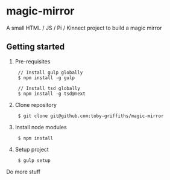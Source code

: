 # magic-mirror

A small HTML / JS / Pi / Kinnect project to build a magic mirror


## Getting started

1. Pre-requisites

        // Install gulp globally
        $ npm install -g gulp
        
        // Install tsd globally
        $ npm install -g tsd@next

1. Clone repository

        $ git clone git@github.com:toby-griffiths/magic-mirror
        
1. Install node modules

        $ npm install
        
1. Setup project

        $ gulp setup


Do more stuff

